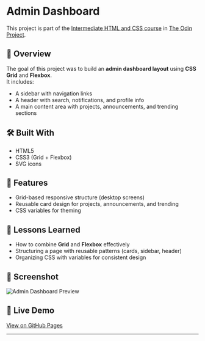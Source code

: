 # Admin Dashboard

This project is part of the [Intermediate HTML and CSS course](https://www.theodinproject.com/lessons/node-path-intermediate-html-and-css-admin-dashboard) in [The Odin Project](https://www.theodinproject.com/).

## 📌 Overview

The goal of this project was to build an **admin dashboard layout** using **CSS Grid** and **Flexbox**.  
It includes:

- A sidebar with navigation links
- A header with search, notifications, and profile info
- A main content area with projects, announcements, and trending sections

## 🛠️ Built With

- HTML5
- CSS3 (Grid + Flexbox)
- SVG icons

## 🚀 Features

- Grid-based responsive structure (desktop screens)
- Reusable card design for projects, announcements, and trending
- CSS variables for theming

## 📖 Lessons Learned

- How to combine **Grid** and **Flexbox** effectively
- Structuring a page with reusable patterns (cards, sidebar, header)
- Organizing CSS with variables for consistent design

## 📸 Screenshot

![Admin Dashboard Preview](assets/Screenshot%202025-08-30%20at%205.28.15 PM.png)

## 🔗 Live Demo

[View on GitHub Pages]()

---
